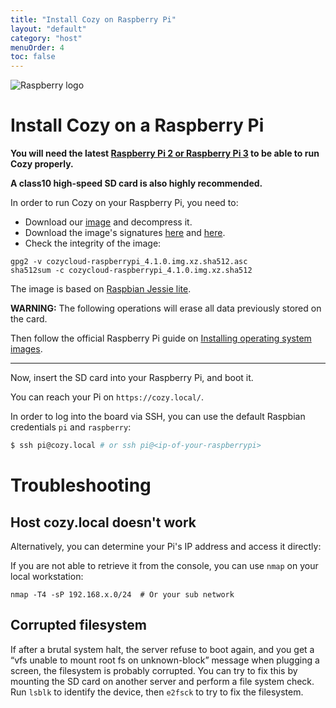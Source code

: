 ```yaml
---
title: "Install Cozy on Raspberry Pi"
layout: "default"
category: "host"
menuOrder: 4
toc: false
---
```



<div class="install-inner-logo">
<img alt="Raspberry logo" src="/assets/images/raspberry-logo.png">
</div>

# Install Cozy on a Raspberry Pi

**You will need the latest [Raspberry Pi 2 or Raspberry Pi 3](http://en.wikipedia.org/wiki/Raspberry_Pi) to be able to run Cozy properly.**

**A class10 high-speed SD card is also highly recommended.**


In order to run Cozy on your Raspberry Pi, you need to:

* Download our [image](https://files.cozycloud.cc/raspberrypi/cozy-raspberrypi_latest.img.xz) and decompress it.
* Download the image's signatures [here](https://files.cozycloud.cc/raspberrypi/cozy-raspberrypi_latest.img.xz.sha512.asc) and [here](https://files.cozycloud.cc/raspberrypi/cozy-raspberrypi_latest.img.xz.sha512).
* Check the integrity of the image:

```
gpg2 -v cozycloud-raspberrypi_4.1.0.img.xz.sha512.asc
sha512sum -c cozycloud-raspberrypi_4.1.0.img.xz.sha512
```

The image is based on [Raspbian Jessie lite](https://www.raspberrypi.org/downloads/raspbian/).

**WARNING:** The following operations will erase all data previously stored on the card.

Then follow the official Raspberry Pi guide on [Installing operating system images](https://www.raspberrypi.org/documentation/installation/installing-images/README.md).

---

Now, insert the SD card into your Raspberry Pi, and boot it.

You can reach your Pi on `https://cozy.local/`.

In order to log into the board via SSH, you can use the default Raspbian credentials
```pi``` and ```raspberry```:

```bash
$ ssh pi@cozy.local # or ssh pi@<ip-of-your-raspberrypi>

```

# Troubleshooting

## Host cozy.local doesn't work

Alternatively, you can determine your Pi's IP address and access it directly:

If you are not able to retrieve it from the console, you can use
`nmap` on your local workstation:

```
nmap -T4 -sP 192.168.x.0/24  # Or your sub network
```

## Corrupted filesystem

If after a brutal system halt, the server refuse to boot again, and you get a “vfs unable to mount root fs on unknown-block” message when plugging a screen, the filesystem is probably corrupted. You can try to fix this by mounting the SD card on another server and perform a file system check. Run `lsblk` to identify the device, then `e2fsck` to try to fix the filesystem.

